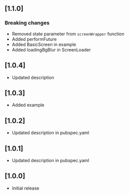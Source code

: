 ## [1.1.0]  

### Breaking changes
* Removed state parameter from `screenWrapper` function
* Added performFuture
* Added BasicScreen in example
* Added loadingBgBlur in ScreenLoader


## [1.0.4]

* Updated description


## [1.0.3]

* Added example


## [1.0.2]

* Updated description in pubspec.yaml


## [1.0.1]

* Updated description in pubspec.yaml


## [1.0.0]

* Initial release
